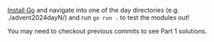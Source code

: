 [Install Go](https://go.dev/doc/install) and navigate into one of the day directories (e.g. ./advent2024dayN/) and run ```go run .``` to test the modules out!

You may need to checkout previous commits to see Part 1 solutions.
